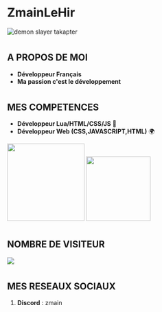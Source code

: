 # ZmainLeHir

![demon slayer takapter](https://i.pinimg.com/originals/fa/9c/ac/fa9cac90dfc02d092faaa6f2d6f193d1.gif)

# 


## A PROPOS DE MOI
- **Développeur Français**
- **Ma passion c'est le développement**

#
## MES COMPETENCES

- **Développeur Lua/HTML/CSS/JS** 🔐
- **Développeur Web (CSS,JAVASCRIPT,HTML)** 🌍

<img height="180em" src="https://github-readme-stats-eight-theta.vercel.app/api?username=ZmainLeHir&amp;show_icons=true&amp;theme=react&amp;include_all_commits=true&amp;locale=fr" style="max-width:100%;">

<img height="150em" src="https://github-readme-stats-eight-theta.vercel.app/api/top-langs/?username=ZmainLeHir&amp;layout=compact&amp;langs_count=8&amp;theme=react&amp;locale=fr" style="max-width:100%;">

#
#
## NOMBRE DE VISITEUR
<img src="https://profile-counter.glitch.me/ZmainLeHir/count.svg" style="max-width:100%;">

#

#
## MES RESEAUX SOCIAUX

 1. **Discord** : zmain

#
